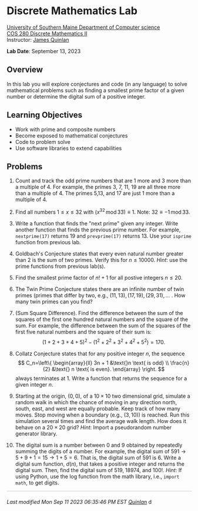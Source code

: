 # Discrete Mathematics Lab

[University of Southern Maine Department of Computer science](https://cs.usm.maine.edu)<br>
[COS 280 Discrete Mathematics II](https://cs.usm.maine.edu/~james.quinlan/cos280/)<br>
Instructor: [James Quinlan](https://cs.usm.maine.edu/~james.quinlan) <br>

**Lab Date**: September 13, 2023<br>


## Overview

In this lab you will explore conjectures and code (in any language) to solve mathematical problems such as finding a smallest prime factor of a given number or determine the digital sum of a positive integer.  


## Learning Objectives
* Work with prime and composite numbers
* Become exposed to mathematical conjectures
* Code to problem solve
* Use software libraries to extend capabilities


## Problems

1. Count and track the odd prime numbers that are 1 more and 3 more than a multiple of 4.  For example, the primes 3, 7, 11, 19 are all three more than a multiple of 4. The primes 5,13, and 17 are just 1 more than a multiple of 4.
<!-- 
	```
	# code here 
	```
-->
<!-- ~~~~~~~~~~~~~~~~~~~~~~~~~~~~~ -->
2. Find all numbers $1 \le x \le 32$ with $(x^{32}\,\text{mod}\, 33) \equiv 1$. Note: $32 \equiv -1 \,\text{mod}\, 33$.
<!-- 
	```
	# code here 
	```
-->
<!-- ~~~~~~~~~~~~~~~~~~~~~~~~~~~~~ -->
3. Write a function that finds the "next prime" given any integer.  Write another function that finds the previous prime number.  For example, `nextprime(17)` returns 19 and `prevprime(17)` returns 13.  Use your `isprime` function from previous lab.
<!-- 
	```
	# code here 
	```
-->
<!-- ~~~~~~~~~~~~~~~~~~~~~~~~~~~~~ -->
4. Goldbach's Conjecture states that every even natural number greater than $2$ is the sum of two primes.  Verify this for $n \le 10000$.  *Hint*: use the prime functions from previous lab(s). 
<!-- 
	```
	# code here 
	```
-->
<!-- ~~~~~~~~~~~~~~~~~~~~~~~~~~~~~ -->
5. Find the smallest prime factor of $n! + 1$ for all postive integers $n \le 20$.
<!-- 
	```
	# code here 
	```
-->
<!-- ~~~~~~~~~~~~~~~~~~~~~~~~~~~~~ -->
6. The Twin Prime Conjecture states there are an infinite number of twin primes (primes that differ by two, e.g., $(11,13), (17,19), (29,31), \dots$ .  How many twin primes can you find?
<!-- 
	```
	# code here 
	```
-->
<!-- ~~~~~~~~~~~~~~~~~~~~~~~~~~~~~ -->
7. (Sum Square Difference).  Find the difference between the sum of the squares of the first one hundred natural numbers and the square of the sum. For example, the difference between the sum of the squares of the first five natural numbers and the square of their sum is:
$$
(1+2+3+4+5)^2  -  (1^2 + 2^2 + 3^2 + 4^2 + 5^2) = 170.
$$
<!-- 
	```
	# code here 
	```
-->
<!-- ~~~~~~~~~~~~~~~~~~~~~~~~~~~~~ -->
8. Collatz Conjecture states that for any positive integer $n$, the sequence 
$$
C_n=\left\{
\begin{array}{ll}
3n + 1 &\text{}n \text{ is odd} \\ 
 \frac{n}{2} &\text{} n \text{ is even}.
\end{array} 
\right.
$$
always terminates at $1$.  Write a function that returns the sequence for a given integer $n$.
<!-- 
	```
	# code here 
	```
-->
<!-- ~~~~~~~~~~~~~~~~~~~~~~~~~~~~~ -->
9. Starting at the origin, $(0,0)$, of a $10 \times 10$ two dimensional grid, simulate a random walk in which the chance of moving in any direction north, south, east, and west are equally probable.  Keep track of how many moves.  Stop moving when a boundary (e.g., $(3,10)$) is reached.  Run this simulation several times and find the average walk length.  How does it behave on a $20 \times 20$ grid?  *Hint*: Import a pseudorandom number generator library.
<!-- 
	```
	# code here 
	```
-->	
<!-- ~~~~~~~~~~~~~~~~~~~~~~~~~~~~~ -->
10. The digital sum is a number between $0$ and $9$ obtained by repeatedly summing the digits of a number.  For example, the digital sum of $591 \rightarrow  5 + 9 + 1 = 15 \rightarrow 1 + 5 = 6$.  That is, the digital sum of $591$ is $6$.  Write a digital sum function, $d(n)$, that takes a positive integer and returns the digital sum.  Then, find the digital sum of $519,\; 18974$, and  $100!$.  *Hint*: If using Python, use the log function from the math library, i.e., `import math`, to get digits.
<!-- 
	```
	# code here 
	```
-->

 

<!-- 
+++++++++++++++++++++++++++++++++++++++++++++++++++++++++++++++++++++++++ 
 FOOTER 
+++++++++++++++++++++++++++++++++++++++++++++++++++++++++++++++++++++++++
-->
<div style="border-top: 1px solid #ccc;padding:0px 0px 20px 0px;"></div>
<i style="padding-left:0px;">
Last modified  Mon Sep 11 2023 06:35:46 PM EST
<a href="https://cs.usm.maine.edu/~james.quinlan/">Quinlan</a>
</i>  
d
